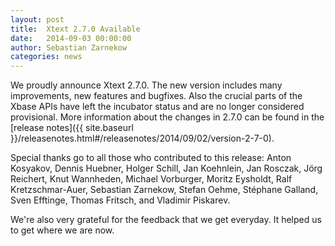 ```yaml
---
layout: post
title:  Xtext 2.7.0 Available
date:   2014-09-03 00:00:00
author: Sebastian Zarnekow
categories: news
---
```


We proudly announce Xtext 2.7.0. The new version includes many improvements, new features and bugfixes. Also the crucial parts of the Xbase APIs have left the incubator status and are no longer considered provisional. More information about the changes in 2.7.0 can be found in the [release notes]({{ site.baseurl }}/releasenotes.html#/releasenotes/2014/09/02/version-2-7-0).

Special thanks go to all those who contributed to this release: Anton Kosyakov, Dennis Huebner, Holger Schill, Jan Koehnlein, Jan Rosczak, Jörg Reichert, Knut Wannheden, Michael Vorburger, Moritz Eysholdt, Ralf Kretzschmar-Auer, Sebastian Zarnekow, Stefan Oehme, Stéphane Galland, Sven Efftinge, Thomas Fritsch, and Vladimir Piskarev.

We're also very grateful for the feedback that we get everyday. It helped us to get where we are now.

